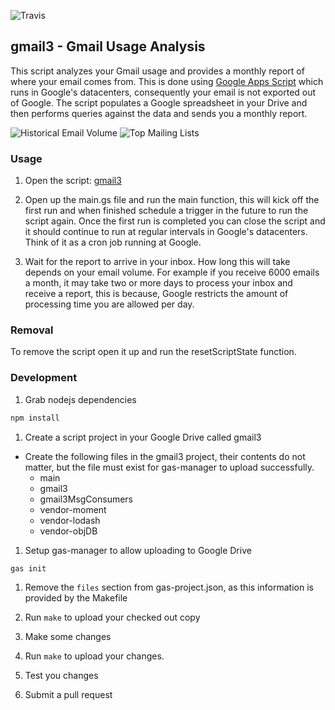 ![Travis](https://travis-ci.org/lollipopman/gmail3.svg?branch=master)

## gmail3 - Gmail Usage Analysis

This script analyzes your Gmail usage and provides a monthly report of where
your email comes from. This is done using [Google Apps
Script](https://developers.google.com/apps-script/overview) which runs in
Google's datacenters, consequently your email is not exported out of Google.
The script populates a Google spreadsheet in your Drive and then performs
queries against the data and sends you a monthly report.

![Historical Email Volume](https://raw.github.com/lollipopman/gmail3/master/images/historical_email_volume.png)
![Top Mailing Lists](https://raw.github.com/lollipopman/gmail3/master/images/top_mailing_lists.png)

### Usage

1. Open the script: [gmail3](https://script.google.com/d/1zTItVofASkaDrLxX8ot-A_HpahnTLWL7v4RHIIYzWgUFbs0EC6zV4j5_/edit?usp=sharing)

1. Open up the main.gs file and run the main function, this will kick off the
   first run and when finished schedule a trigger in the future to run the
   script again. Once the first run is completed you can close the script and it
   should continue to run at regular intervals in Google's datacenters. Think of
   it as a cron job running at Google.

1. Wait for the report to arrive in your inbox. How long this will take depends
   on your email volume. For example if you receive 6000 emails a month, it may
   take two or more days to process your inbox and receive a report, this is
   because, Google restricts the amount of processing time you are allowed per
   day.

### Removal

To remove the script open it up and run the resetScriptState function.

### Development

1. Grab nodejs dependencies
```bash
npm install
```

1. Create a script project in your Google Drive called gmail3
  - Create the following files in the gmail3 project, their contents do not
    matter, but the file must exist for gas-manager to upload successfully.
      - main
      - gmail3
      - gmail3MsgConsumers
      - vendor-moment
      - vendor-lodash
      - vendor-objDB

1. Setup gas-manager to allow uploading to Google Drive
```bash
gas init
```

1. Remove the `files` section from gas-project.json, as this information is
   provided by the Makefile

1. Run `make` to upload your checked out copy

1. Make some changes

1. Run `make` to upload your changes.

1. Test you changes

1. Submit a pull request
